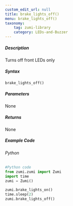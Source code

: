 ```yaml
---
custom_edit_url: null
title: brake_lights_off()
menu: brake_lights_off()
taxonomy:
    tag: zumi-library
    category: LEDs-and-Buzzer
---
```


##### Description
Turns off front LEDs only

##### Syntax
```brake_lights_off()```<br />

##### Parameters
None

##### Returns
None

##### Example Code
###### Python
```python
#Python code
from zumi.zumi import Zumi 
import time
zumi = Zumi()

zumi.brake_lights_on()
time.sleep(2)
zumi.brake_lights_off()
```